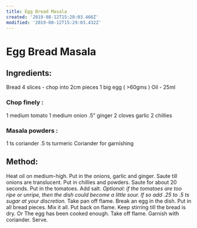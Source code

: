 ```yaml
---
title: Egg Bread Masala
created: '2019-08-12T15:28:03.466Z'
modified: '2019-08-12T15:29:03.432Z'
---
```


# Egg Bread Masala

## Ingredients:
Bread 4 slices - chop into 2cm pieces
1 big egg ( >60gms ) 
Oil - 25ml
### Chop finely :
1 medium tomato 
1 medium onion 
.5" ginger
2 cloves garlic
2 chillies
### Masala powders :
1 ts coriander
.5 ts turmeric
Coriander for garnishing

## Method:
Heat oil on medium-high.
Put in the onions, garlic and ginger. Saute till onions are translucent.
Put in chillies and powders. Saute for about 20 seconds.
Put in the tomatoes.
Add salt.
_Optional: if the tomatoes are too ripe or unripe, then the dish could become a little sour. If so add .25 to .5 ts sugar at your discretion._
Take pan off flame.
Break an egg in the dish.
Put in all  bread pieces. Mix it all.
Put back on flame. Keep stirring till the bread is dry. Or The egg has been cooked enough.
Take off flame. Garnish with coriander. Serve.
